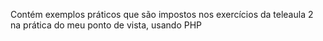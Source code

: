 Contém exemplos práticos que são impostos nos exercícios da teleaula 2 na prática do meu ponto de vista, usando PHP